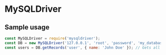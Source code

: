 # MySQLDriver
## Sample usage
``` Javascript
const MySQLDriver = require('mysqldriver');
const DB = new MySQLDriver('127.0.0.1', 'root', 'password', 'my_database', 3306);
const users = DB.getRecords('user', { name: 'John Doe' }); // Gets all records who have name John Doe
```